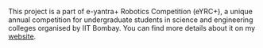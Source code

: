 This project is a part of e-yantra+ Robotics Competition (eYRC+), a unique annual competition for undergraduate students in science and engineering colleges organised by IIT Bombay. You can find more details about it on my [website](http://ishankgulati.github.io/posts/Caretaker%20Robot/).